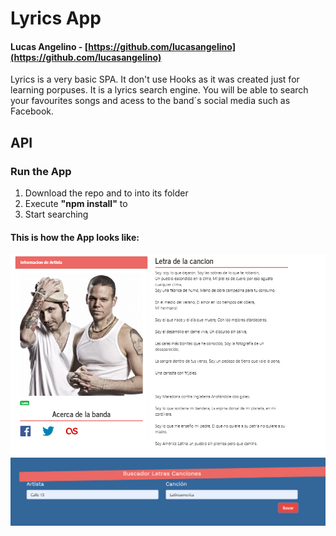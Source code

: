 # Lyrics App
#### Lucas Angelino - [https://github.com/lucasangelino](https://github.com/lucasangelino)

Lyrics is a very basic SPA. It don't use Hooks as it was created just for learning porpuses. It is a lyrics search engine. You will be able to search your favourites songs and acess to the band´s social media such as Facebook.

## API


### **Run the App**

1. Download the repo and to into its folder
2. Execute **"npm install"** to
3. Start searching

#### This is how the App looks like:
![](readme-img/main.PNG)
![](readme-img/search-bar.PNG)
